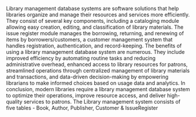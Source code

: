 Library management database systems are software solutions that help libraries organize and manage their resources and services more efficiently. They consist of several key components, including a cataloging module allowing easy creation, editing, and classification of library materials. The issue register module manages the borrowing, returning, and renewing of items by borrowers/customers, a customer management system that handles registration, authentication, and record-keeping. 
The benefits of using a library management database system are numerous. They include improved efficiency by automating routine tasks and reducing administrative overhead, enhanced access to library resources for patrons, streamlined operations through centralized management of library materials and transactions, and data-driven decision-making by empowering librarians to make informed choices based on usage data and analytics. 
In conclusion, modern libraries require a library management database system to optimize their operations, improve resource access, and deliver high-quality services to patrons.
The Library management system consists of five tables - Book, Author, Publisher, Customer & IssueRegister

